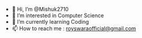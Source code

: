 - 👋 Hi, I’m @Mishuk2710
- 👀 I’m interested in Computer Science
- 🌱 I’m currently learning Coding
- 📫 How to reach me : royswaraofficial@gmail.com

<!---
Mishuk2710/Mishuk2710 is a ✨ special ✨ repository because its `README.md` (this file) appears on your GitHub profile.
You can click the Preview link to take a look at your changes.
--->
